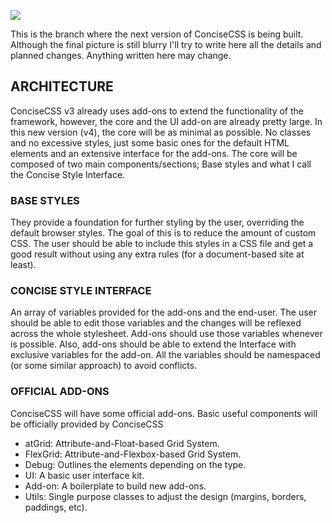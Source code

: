 [<img src="http://i.imgur.com/ihzCgEr.png">](http://concisecss.com/)

This is the branch where the next version of ConciseCSS is being built.
Although the final picture is still blurry I'll try to write here all the details and planned changes.
Anything written here may change.

## ARCHITECTURE
ConciseCSS v3 already uses add-ons to extend the functionality of the framework, however, the core and the UI add-on are already pretty large. In this new version (v4), the core will be as minimal as possible. No classes and no excessive styles, just some basic ones for the default HTML elements and an extensive interface for the add-ons.
The core will be composed of two main components/sections; Base styles and what I call the Concise Style Interface.

### BASE STYLES
They provide a foundation for further styling by the user, overriding the default browser styles. The goal of this is to reduce the amount of custom CSS. The user should be able to include this styles in a CSS file and get a good result without using any extra rules (for a document-based site at least).

### CONCISE STYLE INTERFACE
An array of variables provided for the add-ons and the end-user. The user should be able to edit those variables and the changes will be reflexed across the whole stylesheet. Add-ons should use those variables whenever is possible. Also, add-ons should be able to extend the Interface with exclusive variables for the add-on. All the variables should be namespaced (or some similar approach) to avoid conflicts.

### OFFICIAL ADD-ONS
ConciseCSS will have some official add-ons. Basic useful components will be officially provided by ConciseCSS

- atGrid: Attribute-and-Float-based Grid System.
- FlexGrid: Attribute-and-Flexbox-based Grid System.
- Debug: Outlines the elements depending on the type.
- UI: A basic user interface kit.
- Add-on: A boilerplate to build new add-ons.
- Utils: Single purpose classes to adjust the design (margins, borders, paddings, etc).
